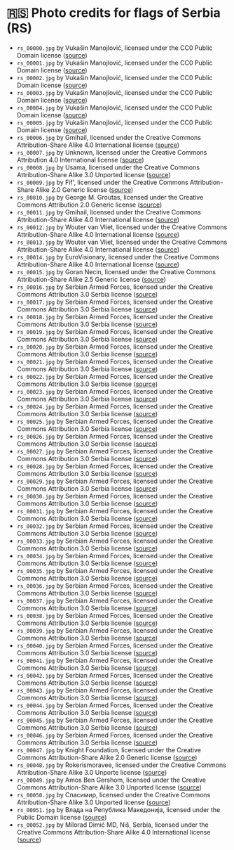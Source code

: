 # 🇷🇸 Photo credits for flags of Serbia (RS)

  - `rs_00000.jpg` by Vukašin Manojlović, licensed under the CC0 Public Domain license ([source](https://iamvukasin.github.com/flagwaver))
  - `rs_00001.jpg` by Vukašin Manojlović, licensed under the CC0 Public Domain license ([source](https://iamvukasin.github.com/flagwaver))
  - `rs_00002.jpg` by Vukašin Manojlović, licensed under the CC0 Public Domain license ([source](https://iamvukasin.github.com/flagwaver))
  - `rs_00003.jpg` by Vukašin Manojlović, licensed under the CC0 Public Domain license ([source](https://iamvukasin.github.com/flagwaver))
  - `rs_00004.jpg` by Vukašin Manojlović, licensed under the CC0 Public Domain license ([source](https://iamvukasin.github.com/flagwaver))
  - `rs_00005.jpg` by Vukašin Manojlović, licensed under the CC0 Public Domain license ([source](https://iamvukasin.github.com/flagwaver))
  - `rs_00006.jpg` by Gmihail, licensed under the Creative Commons Attribution-Share Alike 4.0 International license ([source](https://commons.wikimedia.org/wiki/File:Flag_of_Serbia.jpg))
  - `rs_00007.jpg` by Unknown, licensed under the Creative Commons Attribution 4.0 International license ([source](http://en.kremlin.ru/events/president/news/5780))
  - `rs_00008.jpg` by Usama, licensed under the Creative Commons Attribution-Share Alike 3.0 Unported license ([source](https://commons.wikimedia.org/wiki/File:Serbprotest2011.jpg))
  - `rs_00009.jpg` by Fif', licensed under the Creative Commons Attribution-Share Alike 2.0 Generic license ([source](https://www.flickr.com/photos/philippelemoine/15055267425))
  - `rs_00010.jpg` by George M. Groutas, licensed under the Creative Commons Attribution 2.0 Generic license ([source](https://www.flickr.com/photos/jorge-11/3754684294))
  - `rs_00011.jpg` by Gmihail, licensed under the Creative Commons Attribution-Share Alike 4.0 International license ([source](https://commons.wikimedia.org/wiki/File:Dan_zalosti.jpg))
  - `rs_00012.jpg` by Wouter van Vliet, licensed under the Creative Commons Attribution-Share Alike 4.0 International license ([source](https://commons.wikimedia.org/wiki/File:Sanja_Ili%C4%87_%26_Balkanika_(2)_20180510_EuroVisionary.jpg))
  - `rs_00013.jpg` by Wouter van Vliet, licensed under the Creative Commons Attribution-Share Alike 4.0 International license ([source](https://commons.wikimedia.org/wiki/File:Sanja_Ili%C4%87_%26_Balkanika_(3)_20180510_EuroVisionary.jpg))
  - `rs_00014.jpg` by EuroVisionary, licensed under the Creative Commons Attribution-Share Alike 4.0 International license ([source](https://commons.wikimedia.org/wiki/File:Sanja_Vu%C4%8Di%C4%87_with_the_Serbian_flag.jpg))
  - `rs_00015.jpg` by Goran Necin, licensed under the Creative Commons Attribution-Share Alike 2.5 Generic license ([source](https://commons.wikimedia.org/wiki/File%3ANemanjina11.jpg))
  - `rs_00016.jpg` by Serbian Armed Forces, licensed under the Creative Commons Attribution 3.0 Serbia license ([source](http://vojska.rs))
  - `rs_00017.jpg` by Serbian Armed Forces, licensed under the Creative Commons Attribution 3.0 Serbia license ([source](http://vojska.rs))
  - `rs_00018.jpg` by Serbian Armed Forces, licensed under the Creative Commons Attribution 3.0 Serbia license ([source](http://vojska.rs))
  - `rs_00019.jpg` by Serbian Armed Forces, licensed under the Creative Commons Attribution 3.0 Serbia license ([source](http://vojska.rs))
  - `rs_00020.jpg` by Serbian Armed Forces, licensed under the Creative Commons Attribution 3.0 Serbia license ([source](http://vojska.rs))
  - `rs_00021.jpg` by Serbian Armed Forces, licensed under the Creative Commons Attribution 3.0 Serbia license ([source](http://vojska.rs))
  - `rs_00022.jpg` by Serbian Armed Forces, licensed under the Creative Commons Attribution 3.0 Serbia license ([source](http://vojska.rs))
  - `rs_00023.jpg` by Serbian Armed Forces, licensed under the Creative Commons Attribution 3.0 Serbia license ([source](http://vojska.rs))
  - `rs_00024.jpg` by Serbian Armed Forces, licensed under the Creative Commons Attribution 3.0 Serbia license ([source](http://vojska.rs))
  - `rs_00025.jpg` by Serbian Armed Forces, licensed under the Creative Commons Attribution 3.0 Serbia license ([source](http://vojska.rs))
  - `rs_00026.jpg` by Serbian Armed Forces, licensed under the Creative Commons Attribution 3.0 Serbia license ([source](http://vojska.rs))
  - `rs_00027.jpg` by Serbian Armed Forces, licensed under the Creative Commons Attribution 3.0 Serbia license ([source](http://vojska.rs))
  - `rs_00028.jpg` by Serbian Armed Forces, licensed under the Creative Commons Attribution 3.0 Serbia license ([source](http://vojska.rs))
  - `rs_00029.jpg` by Serbian Armed Forces, licensed under the Creative Commons Attribution 3.0 Serbia license ([source](http://vojska.rs))
  - `rs_00030.jpg` by Serbian Armed Forces, licensed under the Creative Commons Attribution 3.0 Serbia license ([source](http://vojska.rs))
  - `rs_00031.jpg` by Serbian Armed Forces, licensed under the Creative Commons Attribution 3.0 Serbia license ([source](http://vojska.rs))
  - `rs_00032.jpg` by Serbian Armed Forces, licensed under the Creative Commons Attribution 3.0 Serbia license ([source](http://vojska.rs))
  - `rs_00033.jpg` by Serbian Armed Forces, licensed under the Creative Commons Attribution 3.0 Serbia license ([source](http://vojska.rs))
  - `rs_00034.jpg` by Serbian Armed Forces, licensed under the Creative Commons Attribution 3.0 Serbia license ([source](http://vojska.rs))
  - `rs_00035.jpg` by Serbian Armed Forces, licensed under the Creative Commons Attribution 3.0 Serbia license ([source](http://vojska.rs))
  - `rs_00036.jpg` by Serbian Armed Forces, licensed under the Creative Commons Attribution 3.0 Serbia license ([source](http://vojska.rs))
  - `rs_00037.jpg` by Serbian Armed Forces, licensed under the Creative Commons Attribution 3.0 Serbia license ([source](http://vojska.rs))
  - `rs_00038.jpg` by Serbian Armed Forces, licensed under the Creative Commons Attribution 3.0 Serbia license ([source](http://vojska.rs))
  - `rs_00039.jpg` by Serbian Armed Forces, licensed under the Creative Commons Attribution 3.0 Serbia license ([source](http://vojska.rs))
  - `rs_00040.jpg` by Serbian Armed Forces, licensed under the Creative Commons Attribution 3.0 Serbia license ([source](http://vojska.rs))
  - `rs_00041.jpg` by Serbian Armed Forces, licensed under the Creative Commons Attribution 3.0 Serbia license ([source](http://vojska.rs))
  - `rs_00042.jpg` by Serbian Armed Forces, licensed under the Creative Commons Attribution 3.0 Serbia license ([source](http://vojska.rs))
  - `rs_00043.jpg` by Serbian Armed Forces, licensed under the Creative Commons Attribution 3.0 Serbia license ([source](http://vojska.rs))
  - `rs_00044.jpg` by Serbian Armed Forces, licensed under the Creative Commons Attribution 3.0 Serbia license ([source](http://vojska.rs))
  - `rs_00045.jpg` by Serbian Armed Forces, licensed under the Creative Commons Attribution 3.0 Serbia license ([source](http://vojska.rs))
  - `rs_00046.jpg` by Serbian Armed Forces, licensed under the Creative Commons Attribution 3.0 Serbia license ([source](http://vojska.rs))
  - `rs_00047.jpg` by Knight Foundation, licensed under the Creative Commons Attribution-Share Alike 2.0 Generic license ([source](https://commons.wikimedia.org/wiki/File:Serbia_Flag_Small_-_Flickr_-_Knight_Foundation.jpg))
  - `rs_00048.jpg` by Rokerismoravee, licensed under the Creative Commons Attribution-Share Alike 3.0 Unporte license ([source](https://commons.wikimedia.org/wiki/File:Flags_of_Serbia_-_United_Nations3v.jpg))
  - `rs_00049.jpg` by Amos Ben Gershom, licensed under the Creative Commons Attribution-Share Alike 3.0 Unported license ([source](https://commons.wikimedia.org/wiki/File:Reuven_Rivlin_state_visit_to_Serbia,_July_2018_(4649).jpg))
  - `rs_00050.jpg` by Спасимир, licensed under the Creative Commons Attribution-Share Alike 3.0 Unported license ([source](https://commons.wikimedia.org/wiki/File:2015-10-05-Pirot_fortress,_Serbia.JPG))
  - `rs_00051.jpg` by Влада на Република Македонија, licensed under the Public Domain license ([source](https://commons.wikimedia.org/wiki/File:Zoran_Zaev_%26_Ana_Brnabi%C4%87_(official_visit_to_Serbia,_21.11.2017).jpg))
  - `rs_00052.jpg` by Milorad Dimić MD, Niš, Serbia, licensed under the Creative Commons Attribution-Share Alike 4.0 International license ([source](https://commons.wikimedia.org/wiki/File:Ni%C5%A1,_Serbia_Army_Club._0869.jpg))
